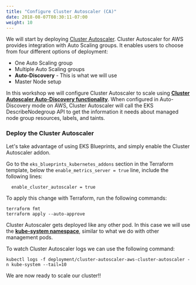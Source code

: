 ```yaml
---
title: "Configure Cluster Autoscaler (CA)"
date: 2018-08-07T08:30:11-07:00
weight: 10
---
```


We will start by deploying [Cluster Autoscaler](https://github.com/kubernetes/autoscaler/tree/master/cluster-autoscaler). Cluster Autoscaler for AWS provides integration with Auto Scaling groups. It enables users to choose from four different options of deployment:

* One Auto Scaling group
* Multiple Auto Scaling groups
* **Auto-Discovery** - This is what we will use
* Master Node setup

In this workshop we will configure Cluster Autoscaler to scale using **[Cluster Autoscaler Auto-Discovery functionality](https://github.com/kubernetes/autoscaler/blob/master/cluster-autoscaler/FAQ.md)**. When configured in Auto-Discovery mode on AWS, Cluster Autoscaler will call the EKS DescribeNodegroup API to get the information it needs about managed node group resources, labels, and taints. 

### Deploy the Cluster Autoscaler
Let's take advantage of using EKS Blueprints, and simply enable the Cluster Autoscaler addon.

Go to the `eks_blueprints_kubernetes_addons` section in the Terraform template, below the `enable_metrics_server = true` line, include the following lines:

```  
  enable_cluster_autoscaler = true
```

To apply this change with Terraform, run the following commands:

```
terraform fmt
terraform apply --auto-approve
```

Cluster Autoscaler gets deployed like any other pod. In this case we will use the **[kube-system namespace](https://kubernetes.io/docs/concepts/overview/working-with-objects/namespaces/)**, similar to what we do with other management pods.

To watch Cluster Autoscaler logs we can use the following command:

```
kubectl logs -f deployment/cluster-autoscaler-aws-cluster-autoscaler -n kube-system --tail=10
```

We are now ready to scale our cluster!!